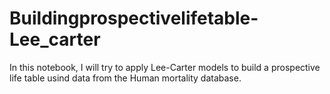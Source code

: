 # Buildingprospectivelifetable-Lee_carter
In this notebook, I will try to apply Lee-Carter models to build a prospective life table usind data from the Human mortality database.
